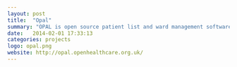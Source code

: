 ```yaml
---
layout: post
title:  "Opal"
summary: "OPAL is open source patient list and ward management software for the NHS"
date:   2014-02-01 17:33:13
categories: projects
logo: opal.png
website: http://opal.openhealthcare.org.uk/
---
```

